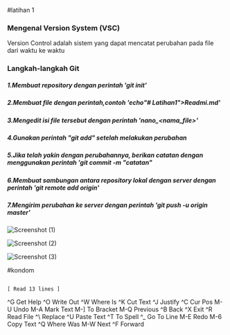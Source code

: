 #latihan 1

### Mengenal Version System (VSC)
Version Control adalah sistem yang dapat mencatat perubahan pada file dari waktu ke waktu

### Langkah-langkah Git
##### 1.Membuat repository dengan perintah 'git init'
##### 2.Membuat file dengan perintah,contoh 'echo"# Latihan1">Readmi.md'
##### 3.Mengedit isi file tersebut dengan perintah 'nano_<nama_file>'
##### 4.Gunakan perintah "git add" setelah melakukan perubahan 
##### 5.Jika telah yakin dengan perubahannya, berikan catatan dengan menggunakan perintah 'git commit -m "catatan"
##### 6.Membuat sambungan antara repository lokal dengan server dengan perintah 'git remote add origin'
##### 7.Mengirim perubahan ke server dengan perintah 'git push -u origin master'


![Screenshot (1)](https://user-images.githubusercontent.com/56245855/66726768-73989d80-ee65-11e9-836b-942ae1ec76cc.png)


![Screenshot (2)](https://user-images.githubusercontent.com/56245855/66726836-c3776480-ee65-11e9-935b-ebf2233c428c.png)


![Screenshot (3)](https://user-images.githubusercontent.com/56245855/66726872-e144c980-ee65-11e9-8b13-2ee0d8a9b8d2.png)

#kondom
































                                                                                       [ Read 13 lines ]
^G Get Help      ^O Write Out     ^W Where Is      ^K Cut Text      ^J Justify       ^C Cur Pos       M-U Undo         M-A Mark Text    M-] To Bracket   M-Q Previous     ^B Back
^X Exit          ^R Read File     ^\ Replace       ^U Paste Text    ^T To Spell      ^_ Go To Line    M-E Redo         M-6 Copy Text    ^Q Where Was     M-W Next         ^F Forward

